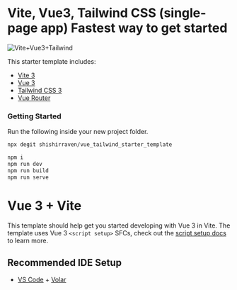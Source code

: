 # Vite, Vue3, Tailwind CSS (single-page app) Fastest way to get started
![Vite+Vue3+Tailwind](https://user-images.githubusercontent.com/4470383/179623967-1da98e9b-81f0-4597-accd-4ad84ec1a73b.jpg)


This starter template includes:

- [Vite 3](https://vitejs.dev/guide/)
- [Vue 3](https://vuejs.org/guide/introduction.html)
- [Tailwind CSS 3](https://tailwindcss.com/docs/configuration)
- [Vue Router](https://github.com/vuejs/router)

### Getting Started

Run the following inside your new project folder. 

```sh
npx degit shishirraven/vue_tailwind_starter_template
```

```sh
npm i
npm run dev
npm run build
npm run serve
```

# Vue 3 + Vite

This template should help get you started developing with Vue 3 in Vite. The template uses Vue 3 `<script setup>` SFCs, check out the [script setup docs](https://v3.vuejs.org/api/sfc-script-setup.html#sfc-script-setup) to learn more.

## Recommended IDE Setup

- [VS Code](https://code.visualstudio.com/) + [Volar](https://marketplace.visualstudio.com/items?itemName=Vue.volar)

